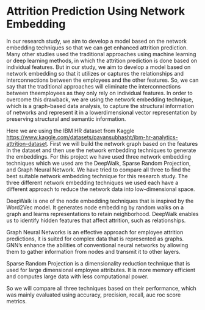 # Attrition Prediction Using Network Embedding

In our research study, we aim to develop a model based on the network embedding techniques so that we can get enhanced attrition prediction. Many other studies used the traditional approaches using machine learning or deep learning methods, in which the attrition prediction is done based on individual features. But in our study, we aim to develop a model based on network embedding so that it utilizes or captures the relationships and interconnections between the employees and the other features. So, we can say that the traditional approaches will eliminate the interconnections between theemployees as they only rely on individual features. In order to overcome this drawback, we are using the network embedding technique, which is a graph-based data analysis, to capture the structural information of networks and represent it in a lowerdimensional vector representation by preserving structural and semantic information.

Here we are using the IBM HR dataset from Kaggle https://www.kaggle.com/datasets/pavansubhasht/ibm-hr-analytics-attrition-dataset. First we will build the network graph based on the features in the dataset and then use the network embedding techniques to generate the embeddings. For this project we have used three network embedding techniques which we used are the DeepWalk, Sparse Random Projection, and Graph Neural Network. We have tried to compare all three to find the best suitable network embedding technique for this research study. The three different network embedding techniques we used each have a different approach to reduce the network data into low-dimensional space.

DeepWalk is one of the node embedding techniques that is inspired by the Word2Vec model. It generates node embedding by random walks on a graph and learns representations to retain neighborhood. DeepWalk enables us to identify hidden features that affect attrition, such as relationships.

Graph Neural Networks is an effective approach for employee attrition predictions, it is suited for complex data that is represented as graphs. GNN’s enhance the abilities of conventional neural networks by allowing them to gather information from nodes and transmit it to other layers.

Sparse Random Projection is a dimensionality reduction technique that is used for large dimensional employee attributes. It is more memory efficient and computes large data with less computational power.

So we will compare all three techniques based on their performance, which was mainly evaluated using accuracy, precision, recall, auc roc score metrics.
